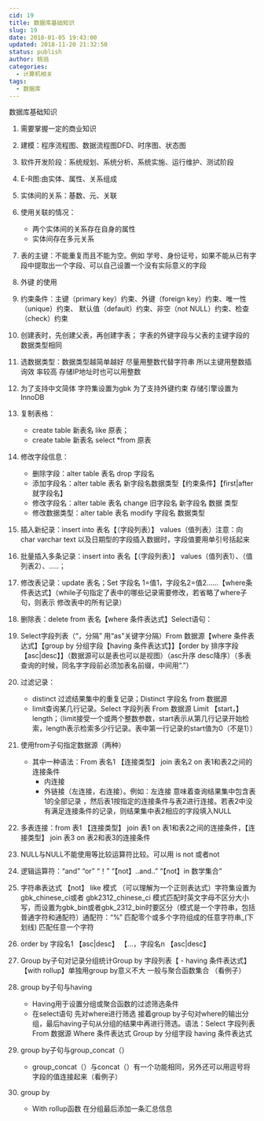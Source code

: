 ```yaml
---
cid: 19
title: 数据库基础知识
slug: 19
date: 2018-01-05 19:43:00
updated: 2018-11-20 21:32:50
status: publish
author: 桃翁
categories: 
  - 计算机相关
tags: 
  - 数据库
---
```



数据库基础知识
<!--more-->


1. 需要掌握一定的商业知识
2. 建模：程序流程图、数据流程图DFD、时序图、状态图
3. 软件开发阶段：系统规划、系统分析、系统实施、运行维护、测试阶段
4. E-R图:由实体、属性、关系组成
5. 实体间的关系：基数、元、关联
6. 使用关联的情况：
    - 两个实体间的关系存在自身的属性
    - 实体间存在多元关系
7. 表的主键：不能重复而且不能为空。例如 学号、身份证号，如果不能从已有字段中提取出一个字段、可以自己设置一个没有实际意义的字段
8. 外键 的使用
9. 约束条件：主键（primary key）约束、外键（foreign key）约束、唯一性（unique）约束、
默认值（default）约束、非空（not NULL）约束、检查（check）约束

10. 创建表时，先创建父表，再创建字表； 字表的外键字段与父表的主键字段的                 数据类型相同
11. 选数据类型：数据类型越简单越好 尽量用整数代替字符串  所以主键用整数插询效    率较高 存储IP地址时也可以用整数
12. 为了支持中文简体 字符集设置为gbk 为了支持外键约束 存储引擎设置为InnoDB
13. 复制表格：
    - create table 新表名 like 原表；
    - create table 新表名 select *from 原表
14. 修改字段信息：
    - 删除字段：alter table 表名 drop 字段名
    - 添加字段名：alter table 表名 新字段名数据类型【约束条件】【first|after 就字段名】
    - 修改字段名：alter table 表名 change 旧字段名 新字段名 数据 类型
    - 修改数据类型：alter table 表名 modify 字段名 数据类型
 15. 插入新纪录：insert into 表名【（字段列表）】 values（值列表）注意：向char  varchar  text 以及日期型的字段插入数据时，字段值要用单引号括起来
16. 批量插入多条记录：insert into 表名【（字段列表）】 values（值列表1）、（值列表2）、.....；
17. 修改表记录：update 表名；Set 字段名 1=值1，字段名2=值2......【where条件表达式】（while子句指定了表中的哪些记录需要修改，若省略了where子句，则表示              修改表中的所有记录）
18. 删除表：delete from 表名【where 条件表达式】Select语句：
19. Select字段列表（“，分隔” 用“as”关键字分隔）From 数据源【where 条件表达式】【group by 分组字段【having 条件表达式】】【order by 排序字段【asc|desc】】（数据源可以是表也可以是视图）（asc升序 desc降序）（多表查询的时候，同名字字段前必须加表名前缀，中间用“.”）
20. 过滤记录：
    - distinct 过滤结果集中的重复记录；Distinct 字段名 from 数据源
    - limit查询某几行记录。Select 字段列表 From 数据源  Limit 【start，】length；（limit接受一个或两个整数参数，start表示从第几行记录开始检索，length表示检索多少行记录。表中第一行记录的start值为0（不是1））
21. 使用from子句指定数据源（两种）
    - 其中一种语法：From 表名1 【连接类型】 join 表名2 on 表1和表2之间的连接条件
        - 内连接
        - 外链接（左连接，右连接）。例如：左连接 意味着查询结果集中包含表1的全部记录 ，然后表1按指定的连接条件与表2进行连接。若表2中没有满足连接条件的记录，则结果集中表2相应的字段填入NULL
22. 多表连接：from 表1 【连接类型】 join 表1 on 表1和表2之间的连接条件，【连接类型】 join 表3 on 表2和表3的连接条件
23. NULL与NULL不能使用等比较运算符比较。可以用 is not 或者not
24. 逻辑运算符：“and” “or” “！” “【not】..and..” “【not】in 数学集合”
25. 字符串表达式 【not】 like 模式 （可以理解为一个正则表达式）字符集设置为gbk_chinese_ci或者 gbk2312_chinese_ci 模式匹配时英文字母不区分大小写，而设置为gbk_bin或者gbk_2312_bin时要区分（模式是一个字符串，包括普通字符和通配符）通配符：“%” 匹配零个或多个字符组成的任意字符串_(下划线) 匹配任意一个字符
26. order by 字段名1 【asc|desc】 【...，字段名n 【asc|desc】
27. Group by子句对记录分组统计Group by 字段列表【         - having 条件表达式】 【with rollup】单独用group by意义不大 一般与聚合函数集合 （看例子）
28. group by子句与having
    - Having用于设置分组或聚合函数的过滤筛选条件
    - 在select语句 先对where进行筛选  接着group by子句对where的输出分组，最后having子句从分组的结果中再进行筛选。语法：Select 字段列表   From 数据源   Where 条件表达式  Group by 分组字段 having 条件表达式
29. group by子句与group_concat（）
    - group_concat（）与concat（）有一个功能相同，另外还可以用逗号将字段的值连接起来（看例子）
30. group by
    - With rollup函数  在分组最后添加一条汇总信息